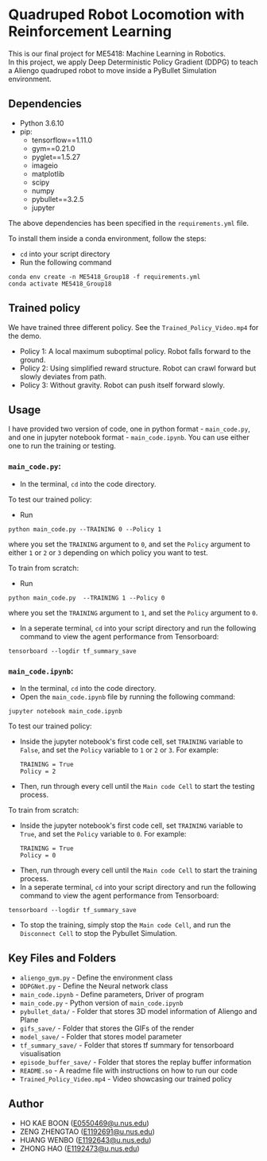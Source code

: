 # Quadruped Robot Locomotion with Reinforcement Learning

This is our final project for ME5418: Machine Learning in Robotics. \
In this project, we apply Deep Deterministic Policy Gradient (DDPG) to teach a Aliengo quadruped robot to move inside a PyBullet Simulation environment.

## Dependencies

- Python 3.6.10
- pip:
    - tensorflow==1.11.0
    - gym==0.21.0
    - pyglet==1.5.27
    - imageio
    - matplotlib
    - scipy
    - numpy
    - pybullet==3.2.5
    - jupyter

The above dependencies has been specified in the `requirements.yml` file.

To install them inside a conda environment, follow the steps:
- `cd` into your script directory
- Run the following command

```
conda env create -n ME5418_Group18 -f requirements.yml
conda activate ME5418_Group18
```

## Trained policy

We have trained three different policy.  See the `Trained_Policy_Video.mp4` for the demo.
- Policy 1: A local maximum suboptimal policy. Robot falls forward to the ground.
- Policy 2: Using simplified reward structure. Robot can crawl forward but slowly deviates from path.
- Policy 3: Without gravity. Robot can push itself forward slowly.

## Usage

I have provided two version of code, one in python format - `main_code.py`, and one in jupyter notebook format - `main_code.ipynb`. You can use either one to run the training or testing.

### `main_code.py`:

- In the terminal, `cd` into the code directory.

To test our trained policy:

- Run
```
python main_code.py --TRAINING 0 --Policy 1
```
where you set the `TRAINING` argument to `0`, and set the `Policy` argument to either `1` or `2` or `3` depending on which policy you want to test.

To train from scratch:

- Run
```
python main_code.py  --TRAINING 1 --Policy 0
```
where you set the `TRAINING` argument to `1`, and set the `Policy` argument to `0`.

- In a seperate terminal, `cd` into your script directory and run the following command to view the agent performance from Tensorboard:
```
tensorboard --logdir tf_summary_save
```

### `main_code.ipynb`:

- In the terminal, `cd` into the code directory.
- Open the `main_code.ipynb` file by running the following command:
```
jupyter notebook main_code.ipynb
```

To test our trained policy:

- Inside the jupyter notebook's first code cell, set `TRAINING` variable to `False`, and set the `Policy` variable to `1` or `2` or `3`. For example:
    ```
    TRAINING = True
    Policy = 2
    ```
- Then, run through every cell until the `Main code Cell` to start the testing process.

To train from scratch:
- Inside the jupyter notebook's first code cell, set `TRAINING` variable to `True`, and set the `Policy` variable to `0`. For example:
    ```
    TRAINING = True
    Policy = 0
    ```
- Then, run through every cell until the `Main code Cell` to start the training process.
- In a seperate terminal, `cd` into your script directory and run the following command to view the agent performance from Tensorboard:
```
tensorboard --logdir tf_summary_save
```
- To stop the training, simply stop the `Main code Cell`, and run the `Disconnect Cell` to stop the Pybullet Simulation.

## Key Files and Folders
- `aliengo_gym.py` - Define the environment class
- `DDPGNet.py` - Define the Neural network class
- `main_code.ipynb` - Define parameters, Driver of program
- `main_code.py` - Python version of `main_code.ipynb`
- `pybullet_data/` - Folder that stores 3D model information of Aliengo and Plane
- `gifs_save/` - Folder that stores the GIFs of the render
- `model_save/` - Folder that stores model parameter
- `tf_summary_save/` - Folder that stores tf summary for tensorboard visualisation
- `episode_buffer_save/` - Folder that stores the replay buffer information
- `README.so` - A readme file with instructions on how to run our code
- `Trained_Policy_Video.mp4` - Video showcasing our trained policy

## Author
- HO KAE BOON (E0550469@u.nus.edu)
- ZENG ZHENGTAO (E1192691@u.nus.edu)
- HUANG WENBO (E1192643@u.nus.edu)
- ZHONG HAO (E1192473@u.nus.edu)
